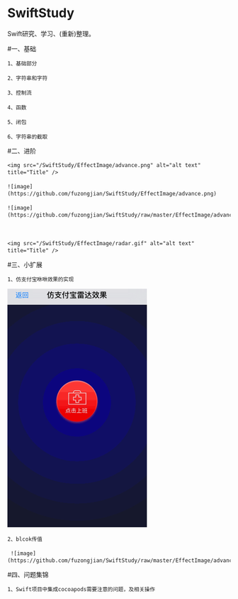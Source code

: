 # SwiftStudy
Swift研究、学习、(重新)整理。

#一、基础

    1、基础部分
    
    2、字符串和字符

    3、控制流
    
    4、函数

    5、闭包

    6、字符串的截取

    
#二、进阶

    <img src="/SwiftStudy/EffectImage/advance.png" alt="alt text" title="Title" />
     
    ![image](https://github.com/fuzongjian/SwiftStudy/EffectImage/advance.png)
    
    ![image](https://github.com/fuzongjian/SwiftStudy/raw/master/EffectImage/advance.png)
    
    

    <img src="/SwiftStudy/EffectImage/radar.gif" alt="alt text" title="Title" />


#三、小扩展

    1、仿支付宝咻咻效果的实现
   <img src="/SwiftStudy/EffectImage/radar.gif" alt="alt text" title="Title" />
    
    2、blcok传值
    
     ![image](https://github.com/fuzongjian/SwiftStudy/raw/master/EffectImage/advance.png)


#四、问题集锦  

    1、Swift项目中集成cocoapods需要注意的问题，及相关操作
